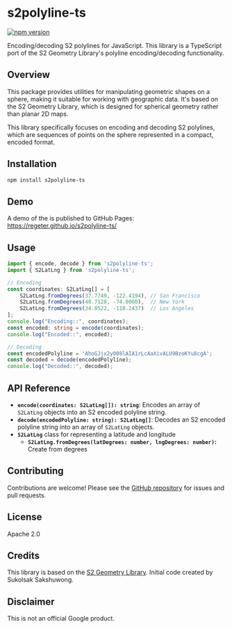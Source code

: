 # s2polyline-ts

[![npm version](https://badge.fury.io/js/s2polyline-ts.svg)](https://badge.fury.io/js/s2polyline-ts)

Encoding/decoding S2 polylines for JavaScript. This library is a TypeScript port of the S2 Geometry Library's polyline encoding/decoding functionality.

## Overview

This package provides utilities for manipulating geometric shapes on a sphere, making it suitable for working with geographic data. It's based on the S2 Geometry Library, which is designed for spherical geometry rather than planar 2D maps.

This library specifically focuses on encoding and decoding S2 polylines, which are sequences of points on the sphere represented in a compact, encoded format.

## Installation

```bash
npm install s2polyline-ts
```

## Demo

A demo of the is published to GitHub Pages: https://regeter.github.io/s2polyline-ts/

## Usage

```typescript
import { encode, decode } from 's2polyline-ts';
import { S2LatLng } from 's2polyline-ts';

// Encoding
const coordinates: S2LatLng[] = [
    S2LatLng.fromDegrees(37.7749, -122.4194), // San Francisco
    S2LatLng.fromDegrees(40.7128, -74.0060),  // New York
    S2LatLng.fromDegrees(34.0522, -118.2437)  // Los Angeles
];
console.log("Encoding::", coordinates);
const encoded: string = encode(coordinates);
console.log("Encoded::", encoded);

// Decoding
const encodedPolyline = 'AhoGJjx2y008lAIA1rLcAaXivALU9BzoKYu8cgA';
const decoded = decode(encodedPolyline);
console.log("Decoded::", decoded);
```

## API Reference

*   **`encode(coordinates: S2LatLng[]): string`**: Encodes an array of `S2LatLng` objects into an S2 encoded polyline string.
*   **`decode(encodedPolyline: string): S2LatLng[]`**: Decodes an S2 encoded polyline string into an array of `S2LatLng` objects.
* **`S2LatLng`** class for representing a latitude and longitude
    * **`S2LatLng.fromDegrees(latDegrees: number, lngDegrees: number)`:** Create from degrees

## Contributing

Contributions are welcome! Please see the [GitHub repository](https://github.com/regeter/s2polyline-ts) for issues and pull requests.

## License

Apache 2.0

## Credits

This library is based on the [S2 Geometry Library](https://github.com/google/s2geometry).
Initial code created by Sukolsak Sakshuwong.

## Disclaimer

This is not an official Google product.